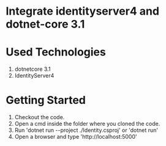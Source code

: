 # Integrate identityserver4 and dotnet-core 3.1

# Used Technologies

1. dotnetcore 3.1
2. IdentityServer4

# Getting Started

1. Checkout the code.
2. Open a cmd inside the folder where you cloned the code.
3. Run 'dotnet run --project ./Identity.csproj' or 'dotnet run'
4. Open a browser and type 'http://localhost:5000'
